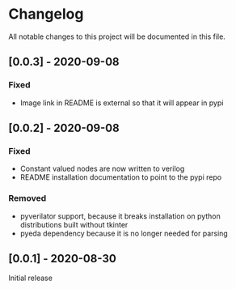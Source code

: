 # Changelog
All notable changes to this project will be documented in this file.

## [0.0.3] - 2020-09-08
### Fixed
- Image link in README is external so that it will appear in pypi

## [0.0.2] - 2020-09-08
### Fixed
- Constant valued nodes are now written to verilog
- README installation documentation to point to the pypi repo

### Removed
- pyverilator support, because it breaks installation on python distributions built without tkinter
- pyeda dependency because it is no longer needed for parsing

## [0.0.1] - 2020-08-30
Initial release
